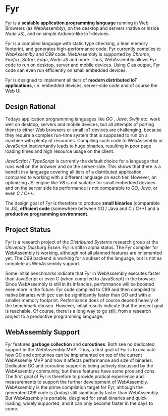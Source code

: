 # Fyr

Fyr is a **scalable application programming language** running in Web Browsers (as WebAssembly), on the desktop and servers (native or inside _Node.JS_), and on simple Arduino-like IoT-devices.

Fyr is a compiled language with static type checking, a lean memory footprint, and generates high-performance code. Fyr currently compiles to _WebAssemlby_ and _C99_ code. WebAssembly is supported by _Chrome_, _Firefox_, _Safari_, _Edge_, _Node.JS_ and more.
Thus, WebAssembly allows Fyr code to run on desktop, server and mobile devices.
Using _C_ as output, Fyr code can even run efficiently on small embedded devices. 

Fyr is designed to implement all tiers of **modern distributed IoT applications**, i.e. embedded devices, server-side code and of course the Web UI. 

## Design Rational

Todays application programming languages like _GO_ , _Java_, _Swift_ etc. work well on desktop, servers and mobile devices, but all attempts of porting them to either Web browsers or small IoT devices are challenging, because they require a complex run-time system that is supposed to run on a machine with plenty of resources.
Compiling such code to WebAssembly or JavaScript inadvertantly leads to huge binaries, resulting in poor page loading times and high resource usage on the client.

_JavaScript_ / _TypeScript_ is currently the default choice for a language that runs well on the browser and on the server-side.
This shows that there is a benefit in a language covering all tiers of a distributed application, compared to working with a different language on each tier.
However, an optimizing JS-engine like _V8_ is not suitable for small embedded devices and on the server side its performance is not comparable to _GO_, _Java_, or even _C / C++_.

The design goal of Fyr is therefore to produce **small binaries** (comparable to JS), **efficient code** (somewhere between GO / Java and C / C++) and a **productive programming environment**.

## Project Status

Fyr is a research project of the _Distributed Systems_ research group at the _University Duisburg Essen_.
Fyr is still in alpha status.
The Fyr compiler for WebAssembly is working, although not all planned features are imlemented yet.
The C99 backend is working for a subset of the language, but is not as complete as WebAssembly support.

Some initial benchmarks indicate that Fyr in WebAssembly executes faster than JavaScript or even C (when compiled to JavaScript) in the browser.
Since WebAssembly is still in its infancies, performance will be boosted even more in the future.
Fyr code compiled to C99 and then compiled to native binaries with _gcc_ can be significantly faster than _GO_ and with a smaller memory footprint.
Performance does of course depend heavily of the benchmark chosen.
However, initial results indicate that the project goal is reachable.
Of course, there is a long way to go still, from a research project to a productive programming language.

## WebAssembly Support

Fyr features **garbage collection** and **coroutines**.
Both see no dedicated support in the WebAssembly MVP.
Thus, a first goal of Fyr is to evaluate how GC and coroutines can be implemented on top of the current WebAssemly MVP and how it affects performance and size of binaries.
Dedicated GC and coroutine support is being actively discussed by the WebAssembly community, but these features have some pros and cons.
The first goal of Fyr is therefore to provide pratical experience and measurements to support the further development of WebAssembly.
WebAssembly is the prime compilation target for Fyr, although the generated C99 code is (today) still significantly faster than WebAssembly.
But WebAssembly is portable, desgined for small binaries and quick loading, widely supported, and it can only become faster in the days to come.
